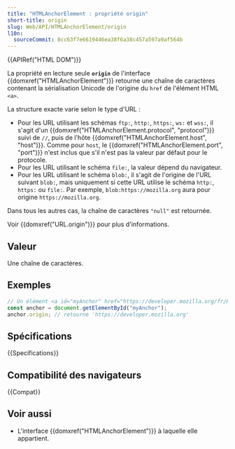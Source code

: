 ```yaml
---
title: "HTMLAnchorElement : propriété origin"
short-title: origin
slug: Web/API/HTMLAnchorElement/origin
l10n:
  sourceCommit: 8cc63f7e6619446ea38f6a38c457a597a9af564b
---
```


{{APIRef("HTML DOM")}}

La propriété en lecture seule **`origin`** de l'interface {{domxref("HTMLAnchorElement")}} retourne une chaîne de caractères contenant la sérialisation Unicode de l'origine du `href` de l'élément HTML `<a>`.

La structure exacte varie selon le type d'URL&nbsp;:

- Pour les URL utilisant les schémas `ftp:`, `http:`, `https:`, `ws:` et `wss:`, il s'agit d'un {{domxref("HTMLAnchorElement.protocol", "protocol")}} suivi de `//`, puis de l'hôte {{domxref("HTMLAnchorElement.host", "host")}}. Comme pour `host`, le {{domxref("HTMLAnchorElement.port", "port")}} n'est inclus que s'il n'est pas la valeur par défaut pour le protocole.
- Pour les URL utilisant le schéma `file:`, la valeur dépend du navigateur.
- Pour les URL utilisant le schéma `blob:`, il s'agit de l'origine de l'URL suivant `blob:`, mais uniquement si cette URL utilise le schéma `http:`, `https:` ou `file:`. Par exemple, `blob:https://mozilla.org` aura pour origine `https://mozilla.org`.

Dans tous les autres cas, la chaîne de caractères `"null"` est retournée.

Voir {{domxref("URL.origin")}} pour plus d'informations.

## Valeur

Une chaîne de caractères.

## Exemples

```js
// Un élément <a id="myAnchor" href="https://developer.mozilla.org/fr/HTMLAnchorElement"> est dans le document
const anchor = document.getElementById("myAnchor");
anchor.origin; // retourne 'https://developer.mozilla.org'
```

## Spécifications

{{Specifications}}

## Compatibilité des navigateurs

{{Compat}}

## Voir aussi

- L'interface {{domxref("HTMLAnchorElement")}} à laquelle elle appartient.
